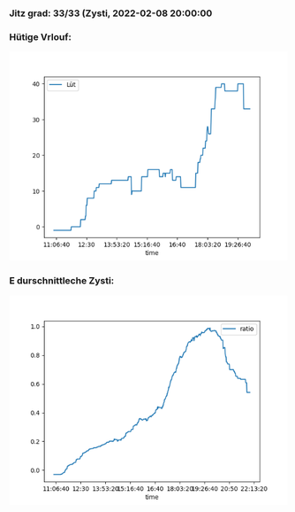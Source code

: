 ### Jitz grad: 33/33 (Zysti, 2022-02-08 20:00:00

### Hütige Vrlouf:
![Graph](Today.png)

### E durschnittleche Zysti:
![Graph](Zysti.png)